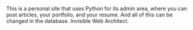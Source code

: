 This is a personal site that uses Python for its admin area, where you can post articles, your portfolio, and your resume. And all of this can be changed in the database. Invisible Web Architect.
